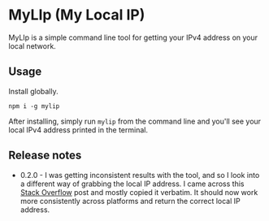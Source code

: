 # MyLIp (My Local IP)

MyLIp is a simple command line tool for getting your IPv4 address on your local network.

## Usage

Install globally.

```
npm i -g mylip
```

After installing, simply run `mylip` from the command line and you'll see your local IPv4 address printed in the terminal.

## Release notes

* 0.2.0 - I was getting inconsistent results with the tool, and so I look into a different way of grabbing the local IP address. I came across this [Stack Overflow](https://stackoverflow.com/a/3742915/5348509) post and mostly copied it verbatim. It should now work more consistently across platforms and return the correct local IP address.